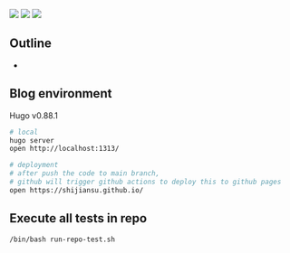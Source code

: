 ![](https://img.shields.io/badge/language-markdown-blue)
![](https://img.shields.io/badge/technology-markdown,%20hugo,%20google%20docsy%20theme,%20github%20actions,%20github%20pages-blue)
![](https://img.shields.io/badge/development%20year-2021-orange)

## Outline

- 

## Blog environment

Hugo v0.88.1

```bash
# local
hugo server
open http://localhost:1313/

# deployment
# after push the code to main branch,
# github will trigger github actions to deploy this to github pages
open https://shijiansu.github.io/
```

## Execute all tests in repo

`/bin/bash run-repo-test.sh`
